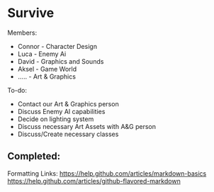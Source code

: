 Survive
=======

Members:
- Connor - Character Design
- Luca  - Enemy Ai
- David - Graphics and Sounds
- Aksel - Game World
- ..... - Art & Graphics

To-do:
- Contact our Art & Graphics person
- Discuss Enemy AI capabilities
- Decide on lighting system
- Discuss necessary Art Assets with A&G person
- Discuss/Create necessary classes

Completed:
-


Formatting Links:
https://help.github.com/articles/markdown-basics
https://help.github.com/articles/github-flavored-markdown
